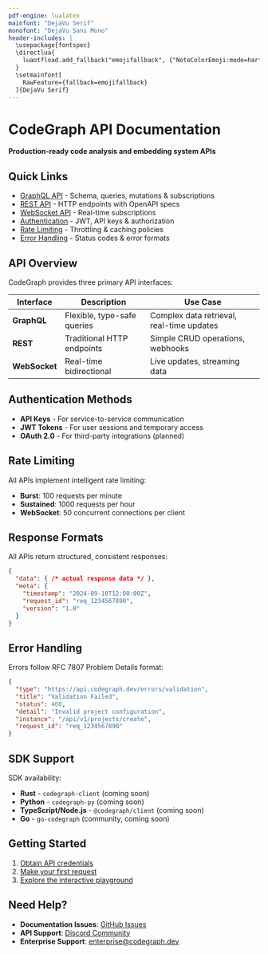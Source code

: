 ```yaml
---
pdf-engine: lualatex
mainfont: "DejaVu Serif"
monofont: "DejaVu Sans Mono"
header-includes: |
  \usepackage{fontspec}
  \directlua{
    luaotfload.add_fallback("emojifallback", {"NotoColorEmoji:mode=harf;"})
  }
  \setmainfont[
    RawFeature={fallback=emojifallback}
  ]{DejaVu Serif}
---
```


# CodeGraph API Documentation

**Production-ready code analysis and embedding system APIs**

## Quick Links

- [GraphQL API](./graphql.md) - Schema, queries, mutations & subscriptions
- [REST API](./rest.md) - HTTP endpoints with OpenAPI specs  
- [WebSocket API](./websocket.md) - Real-time subscriptions
- [Authentication](./authentication.md) - JWT, API keys & authorization
- [Rate Limiting](./rate-limiting.md) - Throttling & caching policies
- [Error Handling](./errors.md) - Status codes & error formats

## API Overview

CodeGraph provides three primary API interfaces:

| Interface | Description | Use Case |
|-----------|-------------|----------|
| **GraphQL** | Flexible, type-safe queries | Complex data retrieval, real-time updates |
| **REST** | Traditional HTTP endpoints | Simple CRUD operations, webhooks |
| **WebSocket** | Real-time bidirectional | Live updates, streaming data |

## Authentication Methods

- **API Keys** - For service-to-service communication
- **JWT Tokens** - For user sessions and temporary access
- **OAuth 2.0** - For third-party integrations (planned)

## Rate Limiting

All APIs implement intelligent rate limiting:
- **Burst**: 100 requests per minute
- **Sustained**: 1000 requests per hour  
- **WebSocket**: 50 concurrent connections per client

## Response Formats

All APIs return structured, consistent responses:

```json
{
  "data": { /* actual response data */ },
  "meta": {
    "timestamp": "2024-09-10T12:00:00Z",
    "request_id": "req_1234567890",
    "version": "1.0"
  }
}
```

## Error Handling

Errors follow RFC 7807 Problem Details format:

```json
{
  "type": "https://api.codegraph.dev/errors/validation",
  "title": "Validation Failed",
  "status": 400,
  "detail": "Invalid project configuration",
  "instance": "/api/v1/projects/create",
  "request_id": "req_1234567890"
}
```

## SDK Support

SDK availability:
- **Rust** - `codegraph-client` (coming soon)
- **Python** - `codegraph-py` (coming soon)
- **TypeScript/Node.js** - `@codegraph/client` (coming soon)
- **Go** - `go-codegraph` (community, coming soon)

## Getting Started

1. [Obtain API credentials](./authentication.md#obtaining-credentials)
2. [Make your first request](./quickstart.md)
3. [Explore the interactive playground](https://api.codegraph.dev/playground)

## Need Help?

- **Documentation Issues**: [GitHub Issues](https://github.com/codegraph/embedding-system/issues)
- **API Support**: [Discord Community](https://discord.gg/codegraph)
- **Enterprise Support**: enterprise@codegraph.dev
